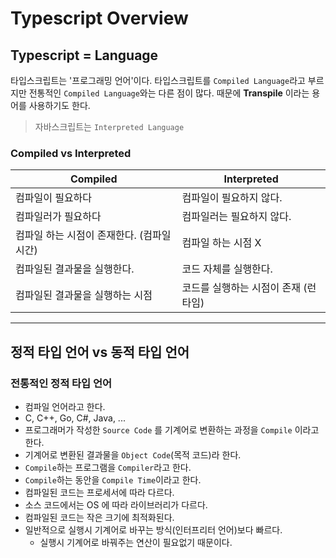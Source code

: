# Typescript Overview

## Typescript = Language

타입스크립트는 '프로그래밍 언어'이다. 타입스크립트를 `Compiled Language`라고 부르지만 전통적인 `Compiled Language`와는 다른 점이 많다. 때문에 **Transpile** 이라는 용어를 사용하기도 한다.

> 자바스크립트는 `Interpreted Language`

### Compiled vs Interpreted

| Compiled                                   | Interpreted                          |
| ------------------------------------------ | ------------------------------------ |
| 컴파일이 필요하다                          | 컴파일이 필요하지 않다.              |
| 컴파일러가 필요하다                        | 컴파일러는 필요하지 않다.            |
| 컴파일 하는 시점이 존재한다. (컴파일 시간) | 컴파일 하는 시점 X                   |
| 컴파일된 결과물을 실행한다.                | 코드 자체를 실행한다.                |
| 컴파일된 결과물을 실행하는 시점            | 코드를 실행하는 시점이 존재 (런타임) |

---

## 정적 타입 언어 vs 동적 타입 언어

### 전통적인 정적 타입 언어

- 컴파일 언어라고 한다.
- C, C++, Go, C#, Java, ...
- 프로그래머가 작성한 `Source Code` 를 기계어로 변환하는 과정을 `Compile` 이라고 한다.
- 기계어로 변환된 결과물을 `Object Code`(목적 코드)라 한다.
- `Compile`하는 프로그램을 `Compiler`라고 한다.
- `Compile`하는 동안을 `Compile Time`이라고 한다.
- 컴파일된 코드는 프로세서에 따라 다르다.
- 소스 코드에서는 OS 에 따라 라이브러리가 다르다.
- 컴파일된 코드는 작은 크기에 최적화된다.
- 일반적으로 실행시 기계어로 바꾸는 방식(인터프리터 언어)보다 빠르다.
  - 실행시 기계어로 바꿔주는 연산이 필요없기 때문이다.
